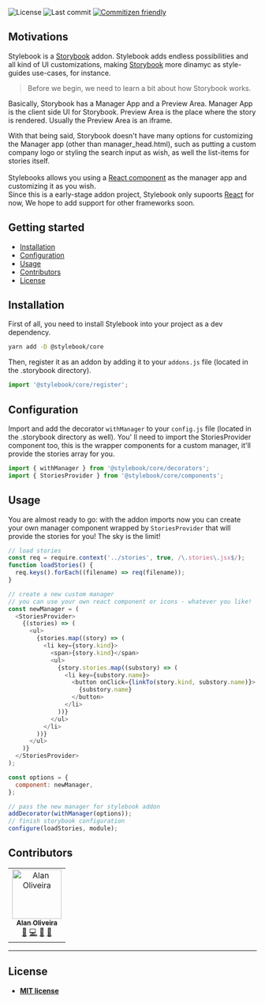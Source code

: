 ![License](https://img.shields.io/github/license/stylebooks/stylebook.svg?style=flat-square&color=9cf)
![Last commit](https://img.shields.io/github/last-commit/stylebooks/stylebook.svg?style=flat-square&color=blueviolet)
[![Commitizen friendly](https://img.shields.io/badge/commitizen-friendly-brightgreen.svg?style=flat-square&color=ff69b4)](http://commitizen.github.io/cz-cli)

## Motivations

Stylebook is a [Storybook](https://storybook.js.org/) addon.
Stylebook adds endless possibilities and all kind of UI customizations, making [Storybook](https://storybook.js.org/) more dinamyc as style-guides use-cases, for instance.

> Before we begin, we need to learn a bit about how Storybook works.

Basically, Storybook has a Manager App and a Preview Area.
Manager App is the client side UI for Storybook. Preview Area is the place where the story is rendered. Usually the Preview Area is an iframe.

With that being said, Storybook doesn't have many options for customizing the Manager app (other than manager_head.html), such as putting a custom company logo or styling the search input as wish, as well the list-items for stories itself.
<br /><br />
Stylebooks allows you using a [React component](https://reactjs.org/docs/react-component.html) as the manager app and customizing it as you wish.<br />
Since this is a early-stage addon project, Stylebook only supoorts [React](https://reactjs.org/) for now, We hope to add support for other frameworks soon.

## Getting started

- [Installation](#installation)
- [Configuration](#configuration)
- [Usage](#usage)
- [Contributors](#contributors)
- [License](#license)

## Installation

First of all, you need to install Stylebook into your project as a dev dependency.

```sh
yarn add -D @stylebook/core
```

Then, register it as an addon by adding it to your `addons.js` file (located in the .storybook directory).

```js
import '@stylebook/core/register';
```

## Configuration

Import and add the decorator `withManager` to your `config.js` file (located in the .storybook directory as well).
You' ll need to import the StoriesProvider component too, this is the wrapper components for a custom manager, it'll provide the stories array for you.

```js
import { withManager } from '@stylebook/core/decorators';
import { StoriesProvider } from '@stylebook/core/components';
```

## Usage

You are almost ready to go: with the addon imports now you can create your own manager component wrapped by `StoriesProvider` that will provide the stories for you! The sky is the limit!

```js
// load stories
const req = require.context('../stories', true, /\.stories\.jsx$/);
function loadStories() {
  req.keys().forEach((filename) => req(filename));
}

// create a new custom manager
// you can use your own react component or icons - whatever you like!
const newManager = (
  <StoriesProvider>
    {(stories) => (
      <ul>
        {stories.map((story) => (
          <li key={story.kind}>
            <span>{story.kind}</span>
            <ul>
              {story.stories.map((substory) => (
                <li key={substory.name}>
                  <button onClick={linkTo(story.kind, substory.name)}>
                    {substory.name}
                  </button>
                </li>
              ))}
            </ul>
          </li>
        ))}
      </ul>
    )}
  </StoriesProvider>
);

const options = {
  component: newManager,
};

// pass the new manager for stylebook addon
addDecorator(withManager(options));
// finish storybook configuration
configure(loadStories, module);
```

## Contributors

<table><tr><td align="center"><a href="#"><img src="https://avatars1.githubusercontent.com/u/4368481?s=460&v=4" width="100px;" alt="Alan Oliveira"/><br /><sub><b>Alan Oliveira</b></sub></a><br /><a href="https://github.com/stylebooks/stylebook/commits?author=alan-oliv" title="Documentation">📖</a> <a href="https://github.com/stylebooks/stylebook/commits?author=alan-oliv" title="Code">💻</a> <a href="#ideas-alan-oliv" title="Ideas, Planning, & Feedback">🤔</a> <a href="#review-alan-oliv" title="Reviewed Pull Requests">👀</a></td></tr></table>

---

## License

- **[MIT license](http://opensource.org/licenses/mit-license.php)**
